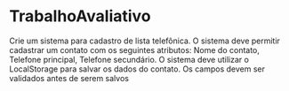 # TrabalhoAvaliativo
Crie um sistema para cadastro de lista telefônica. O sistema deve permitir cadastrar um contato com os seguintes atributos: Nome do contato, Telefone principal, Telefone secundário. O sistema deve utilizar o LocalStorage para salvar os dados do contato. Os campos devem ser validados antes de serem salvos
